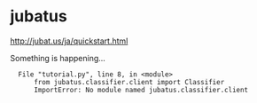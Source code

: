 # jubatus

http://jubat.us/ja/quickstart.html

Something is happening...
```
  File "tutorial.py", line 8, in <module>
      from jubatus.classifier.client import Classifier
      ImportError: No module named jubatus.classifier.client
```
